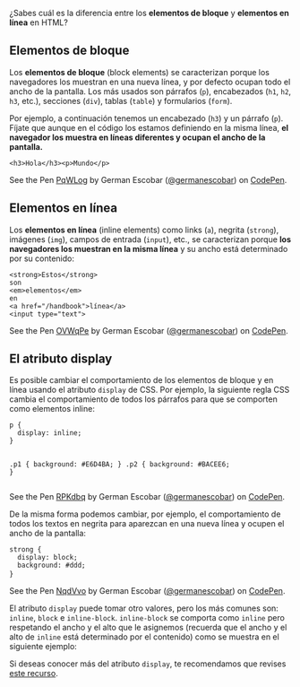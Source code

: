 ¿Sabes cuál es la diferencia entre los **elementos de bloque** y **elementos en línea** en HTML?

## Elementos de bloque

Los **elementos de bloque** (block elements) se caracterizan porque los navegadores los muestran en una nueva línea, y por defecto ocupan todo el ancho de la pantalla. Los más usados son párrafos (`p`), encabezados (`h1`, `h2`, `h3`, etc.), secciones (`div`), tablas (`table`) y formularios (`form`).

Por ejemplo, a continuación tenemos un encabezado (`h3`) y un párrafo (`p`). Fíjate que aunque en el código los estamos definiendo en la misma línea, **el navegador los muestra en líneas diferentes y ocupan el ancho de la pantalla.**

<div data-height="146" data-theme-id="0" data-slug-hash="PqWLog" data-default-tab="html" data-user="germanescobar" class='codepen'><pre><code>&lt;h3&gt;Hola&lt;/h3&gt;&lt;p&gt;Mundo&lt;/p&gt;</code></pre>
<p>See the Pen <a href='http://codepen.io/germanescobar/pen/PqWLog/'>PqWLog</a> by German Escobar (<a href='http://codepen.io/germanescobar'>@germanescobar</a>) on <a href='http://codepen.io'>CodePen</a>.</p>
</div><script async src="//assets.codepen.io/assets/embed/ei.js"></script>

## Elementos en línea

Los **elementos en línea** (inline elements) como links (`a`), negrita (`strong`), imágenes (`img`), campos de entrada (`input`), etc., se caracterizan porque **los navegadores los muestran en la misma línea** y su ancho está determinado por su contenido:

<div data-height="200" data-theme-id="0" data-slug-hash="OVWqPe" data-default-tab="html" data-user="germanescobar" class='codepen'><pre><code>&lt;strong&gt;Estos&lt;/strong&gt; 
son 
&lt;em&gt;elementos&lt;/em&gt; 
en 
&lt;a href=&quot;/handbook&quot;&gt;línea&lt;/a&gt;
&lt;input type=&quot;text&quot;&gt;</code></pre>
<p>See the Pen <a href='http://codepen.io/germanescobar/pen/OVWqPe/'>OVWqPe</a> by German Escobar (<a href='http://codepen.io/germanescobar'>@germanescobar</a>) on <a href='http://codepen.io'>CodePen</a>.</p>
</div><script async src="https://assets.codepen.io/assets/embed/ei.js"></script>

## El atributo display

Es posible cambiar el comportamiento de los elementos de bloque y en línea usando el atributo `display` de CSS. Por ejemplo, la siguiente regla CSS cambia el comportamiento de todos los párrafos para que se comporten como elementos inline:

<div data-height="214" data-theme-id="0" data-slug-hash="RPKdbq" data-default-tab="css" data-user="germanescobar" class='codepen'><pre><code>p {
  display: inline;
}

.p1 { background: #E6D4BA; }
.p2 { background: #BACEE6; }</code></pre>
<p>See the Pen <a href='http://codepen.io/germanescobar/pen/RPKdbq/'>RPKdbq</a> by German Escobar (<a href='http://codepen.io/germanescobar'>@germanescobar</a>) on <a href='http://codepen.io'>CodePen</a>.</p>
</div><script async src="https://assets.codepen.io/assets/embed/ei.js"></script>

De la misma forma podemos cambiar, por ejemplo, el comportamiento de todos los textos en negrita para aparezcan en una nueva línea y ocupen el ancho de la pantalla:

<div data-height="166" data-theme-id="0" data-slug-hash="NqdVvo" data-default-tab="css" data-user="germanescobar" class='codepen'><pre><code>strong {
  display: block;
  background: #ddd;
} </code> </pre>
<p>See the Pen <a href='http://codepen.io/germanescobar/pen/NqdVvo/'>NqdVvo</a> by German Escobar (<a href='http://codepen.io/germanescobar'>@germanescobar</a>) on <a href='http://codepen.io'>CodePen</a>.</p>
</div><script async src="https://assets.codepen.io/assets/embed/ei.js"></script>

El atributo `display` puede tomar otro valores, pero los más comunes son: `inline`, `block` e `inline-block`. `inline-block` se comporta como `inline` pero respetando el ancho y el alto que le asignemos (recuerda que el ancho y el alto de `inline` está determinado por el contenido) como se muestra en el siguiente ejemplo:

Si deseas conocer más del atributo `display`, te recomendamos que revises <a href="http://www.w3schools.com/cssref/pr_class_display.asp" target="_blank">este recurso</a>.